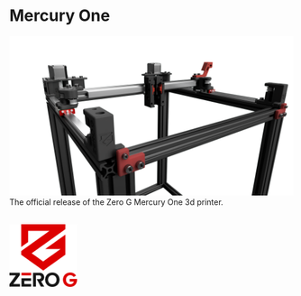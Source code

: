 # Mercury One
<img src="./Renders//render.png"><br>
The official release of the Zero G Mercury One 3d printer.

<br>
<img src="./Renders/Logo.png" width="120">
